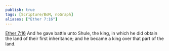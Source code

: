 ```yaml
---
publish: true
tags: [Scripture/BoM, noGraph]
aliases: ["Ether 7:16"]
---
```

[Ether 7:16](https://churchofjesuschrist.org/study/scriptures/bofm/ether/7?lang=eng&id=p16#p16) And he gave battle unto Shule, the king, in which he did obtain the land of their first inheritance; and he became a king over that part of the land.
